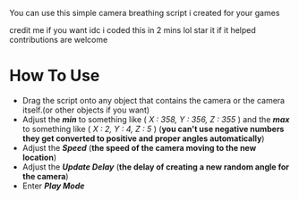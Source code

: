You can use this simple camera breathing script i created for your games

credit me if you want idc i coded this in 2 mins lol
star it if it helped 
contributions are welcome

# How To Use                           
  
- Drag the script onto any object that contains the camera or the camera itself.(or other objects if you want)
- Adjust the ***min*** to something like ( *X : 358, Y : 356, Z : 355* ) and the ***max*** to something like ( *X : 2, Y : 4, Z : 5* ) (**you can't use negative numbers they get converted to positive and proper angles automatically**)
- Adjust the ***Speed*** (**the speed of the camera moving to the new location**)                    
- Adjust the ***Update Delay*** (**the delay of creating a new random angle for the camera**)
- Enter ***Play Mode***

